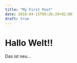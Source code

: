 ```yaml
---
title: "My First Post"
date: 2018-04-15T09:26:29+02:00
draft: true
---
```


# Hallo Welt!!

Das ist neu...
